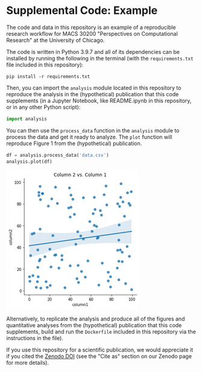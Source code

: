 # Supplemental Code: Example

The code and data in this repository is an example of a reproducible research workflow for MACS 30200 "Perspectives on Computational Research" at the University of Chicago.

The code is written in Python 3.9.7 and all of its dependencies can be installed by running the following in the terminal (with the `requirements.txt` file included in this repository):

```
pip install -r requirements.txt
```

Then, you can import the `analysis` module located in this repository to reproduce the analysis in the (hypothetical) publication that this code supplements (in a Jupyter Notebook, like README.ipynb in this repository, or in any other Python script):


```python
import analysis
```

You can then use the `process_data` function in the `analysis` module to process the data and get it ready to analyze. The `plot` function will reproduce Figure 1 from the (hypothetical) publication.


```python
df = analysis.process_data('data.csv')
analysis.plot(df)
```



![png](README_files/output_3_0.png)



Alternatively, to replicate the analysis and produce all of the figures and quantitative analyses from the (hypothetical) publication that this code supplements, build and run the `Dockerfile` included in this repository via the instructions in the file).

If you use this repository for a scientific publication, we would appreciate it if you cited the [Zenodo DOI]() (see the "Cite as" section on our Zenodo page for more details).
